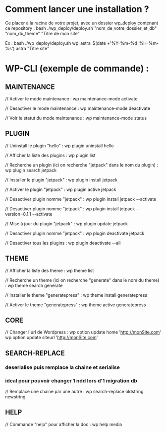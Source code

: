 # Comment lancer une installation ?

Ce placer à la racine de votre projet, avec un dossier wp_deploy contenant ce repository :
bash ./wp_deploy/deploy.sh "nom_de_votre_dossier_et_db" "nom_du_theme" "Titre de mon site"

Ex : 
bash ./wp_deploy/deploy.sh wp_astra_$(date +'%Y-%m-%d_%H-%m-%s') astra "Titre site"

# WP-CLI (exemple de commande) :

## MAINTENANCE

// Activer le mode maintenance :
wp maintenance-mode activate

// Desactiver le mode maintenance :
wp maintenance-mode deactivate

// Voir le statut du mode maintenance :
wp maintenance-mode status

## PLUGIN

// Uninstall le plugin "hello" :
wp plugin uninstall hello

// Afficher la liste des plugins :
wp plugin list

// Recherche un plugin (ici on recherche "jetpack" dans le nom du plugin) :
wp plugin search jetpack

// Installer le plugin "jetpack" :
wp plugin install jetpack

// Activer le plugin "jetpack" :
wp plugin active jetpack

// Desactiver plugin nomme "jetpack" :
wp plugin install jetpack --activate

// Desactiver plugin nomme "jetpack" :
wp plugin install jetpack --version=8.1.1 --activate

// Mise à jour du plugin "jetpack" :
wp plugin update jetpack

// Desactiver plugin nomme "jetpack" :
wp plugin deactivate jetpack

// Desactiver tous les plugins :
wp plugin deactivate --all

## THEME

// Afficher la liste des theme :
wp theme list

// Recherche un theme (ici on recherche "generate" dans le nom du theme) :
wp theme search generate

// Installer le theme "generatepress" :
wp theme install generatepress

// Activer le theme "generatepress" :
wp theme active generatepress

## CORE

// Changer l'url de Wordpress :
wp option update home 'http://monSite.com'
wp option update siteurl 'http://monSite.com'

## SEARCH-REPLACE
### deserialise puis remplace la chaine et serialise
### ideal pour pouvoir changer 1 ndd lors d'1 migration db

// Remplace une chaine par une autre :
wp search-replace oldstring newstring

## HELP

// Commande "help" pour afficher la doc :
wp help media
